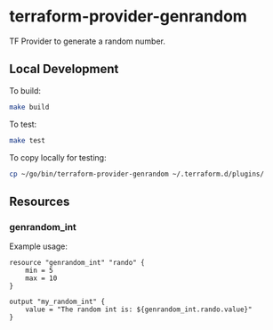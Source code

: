 # terraform-provider-genrandom

TF Provider to generate a random number.

## Local Development

To build:

```bash
make build
```

To test:

```bash
make test
```

To copy locally for testing:

```bash
cp ~/go/bin/terraform-provider-genrandom ~/.terraform.d/plugins/
```

## Resources

### genrandom_int

Example usage:

```hcl
resource "genrandom_int" "rando" {
    min = 5
    max = 10
}

output "my_random_int" {
    value = "The random int is: ${genrandom_int.rando.value}"
}
```
